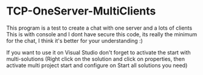# TCP-OneServer-MultiClients

This program is a test to create a chat with one server and a lots of clients
This is with console and I dont have secure this code, its really the minimum for the chat, I think it's better for your understanding :)

If you want to use it on Visual Studio don't forget to activate the start with multi-solutions
(Right click on the solution and click on properties, then activate multi project start and configure on Start all solutions you need)
